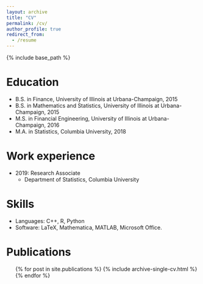 ```yaml
---
layout: archive
title: "CV"
permalink: /cv/
author_profile: true
redirect_from:
  - /resume
---
```


{% include base_path %}

Education
======
* B.S. in Finance, University of Illinois at Urbana-Champaign, 2015
* B.S. in Mathematics and Statistics, University of Illinois at Urbana-Champaign, 2015
* M.S. in Financial Engineering, University of Illinois at Urbana-Champaign, 2016
* M.A. in Statistics, Columbia University, 2018

Work experience
======
* 2019: Research Associate
  * Department of Statistics, Columbia University
<!--   * Supervisor: Professor Git -->
  
Skills
======
* Languages: C++, R, Python
* Software: LaTeX, Mathematica, MATLAB, Microsoft Office.

Publications
======
  <ul>{% for post in site.publications %}
    {% include archive-single-cv.html %}
  {% endfor %}</ul>
  
<!-- Talks
======
  <ul>{% for post in site.talks %}
    {% include archive-single-talk-cv.html %}
  {% endfor %}</ul> -->
  
<!-- Teaching
======
  <ul>{% for post in site.teaching %}
    {% include archive-single-cv.html %}
  {% endfor %}</ul>
  
Service and leadership
======
* Currently signed in to 43 different slack teams -->
